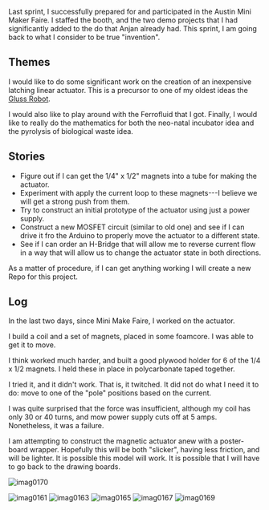 Last sprint, I successfully prepared for and participated in the Austin Mini Maker Faire. I staffed the booth, and
the two demo projects that I had significantly added to the do that Anjan already had.  This sprint, I am going back 
to what I consider to be true "invention".

## Themes

I would like to do some significant work on the creation of an inexpensive latching linear actuator.  This 
is a precursor to one of my oldest ideas the [Gluss Robot](https://github.com/PIFAH/PIFAH/blob/master/ideas/Project%20%2316:%20%22Gluss%22%2C%20A%20Robotic%20Truss.md).

I would also like to play around with the Ferrofluid that I got.  Finally, I would like to really do the mathematics 
for both the neo-natal incubator idea and the pyrolysis of biological waste idea.

## Stories

* Figure out if I can get the 1/4" x 1/2" magnets into a tube for making the actuator.
* Experiment with apply the current loop to these magnets---I believe we will get a strong push from them.
* Try to construct an initial prototype of the actuator using just a power supply.
* Construct a new MOSFET circuit (similar to old one) and see if I can drive it fro the Arduino to properly
move the actuator to a different state.
* See if I can order an H-Bridge that will allow me to reverse current flow in a way that will allow us to change
the actuator state in both directions.

As a matter of procedure, if I can get anything working I will create a new Repo for this project.

## Log

In the last two days, since Mini Make Faire, I worked on the actuator.

I build a coil and a set of magnets, placed in some foamcore.  I was able to get it to move.

I think worked much harder, and built a good plywood holder for 6 of the 1/4 x 1/2 magnets. I held these in place in polycarbonate taped together.

I tried it, and it didn't work.  That is, it twitched. It did not do what I need it to do: move to one of the "pole" positions based on the current.

I was quite surprised that the force was insufficient, although my coil has only 30 or 40 turns, and mow power supply cuts off at 5 amps. Nonetheless, it was a failure.

I am attempting to construct the magnetic actuator anew with a poster-board wrapper. Hopefully this will be both "slicker", having less friction, and will be lighter. It is possible this model will work.  It is possible that I will have to go back to the drawing boards.

![imag0170](https://cloud.githubusercontent.com/assets/5296671/7717488/d201cc4a-fe67-11e4-90d6-f607678fe7ea.jpg)

![imag0161](https://cloud.githubusercontent.com/assets/5296671/7717452/696c9f84-fe67-11e4-8cde-7c1b951a6d59.jpg)
![imag0163](https://cloud.githubusercontent.com/assets/5296671/7717454/6970313a-fe67-11e4-8d89-eb21bc71caf2.jpg)
![imag0165](https://cloud.githubusercontent.com/assets/5296671/7717456/6973fa86-fe67-11e4-8f9f-e538a7f1a327.jpg)
![imag0167](https://cloud.githubusercontent.com/assets/5296671/7717453/696f8140-fe67-11e4-9946-693e15722392.jpg)
![imag0169](https://cloud.githubusercontent.com/assets/5296671/7717455/6972f24e-fe67-11e4-8186-548a4fa34717.jpg)

